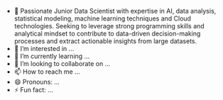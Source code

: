 - 👋 Passionate Junior Data Scientist with expertise in AI, data analysis, statistical modeling, machine learning techniques and Cloud technologies. Seeking to leverage strong programming skills and analytical mindset to contribute to data-driven decision-making processes and extract actionable insights from large datasets.
- 👀 I’m interested in ...
- 🌱 I’m currently learning ...
- 💞️ I’m looking to collaborate on ...
- 📫 How to reach me ...
- 😄 Pronouns: ...
- ⚡ Fun fact: ...

<!---
FatemehAbbasi166/FatemehAbbasi166 is a ✨ special ✨ repository because its `README.md` (this file) appears on your GitHub profile.
You can click the Preview link to take a look at your changes.
--->
